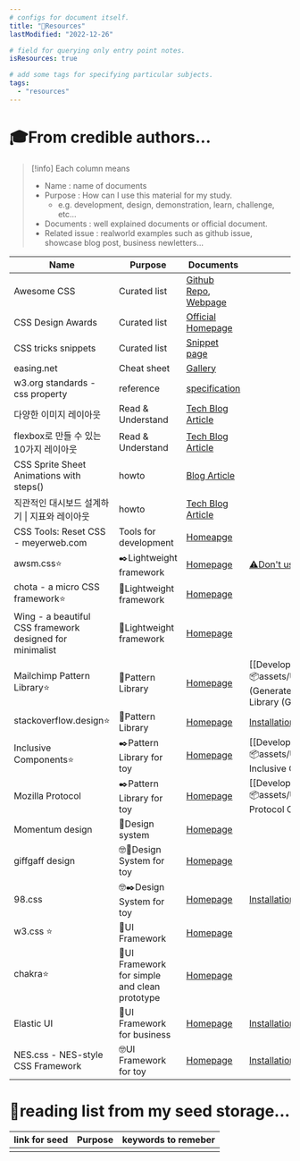```yaml
---
# configs for document itself.
title: "🚚Resources"
lastModified: "2022-12-26"

# field for querying only entry point notes.
isResources: true

# add some tags for specifying particular subjects.
tags:
  - "resources"
---
```

# 🎓From credible authors...
> [!info] Each column means
> - Name : name of documents
> - Purpose : How can I use this material for my study.
> 	- e.g. development, design, demonstration, learn, challenge, etc...
> - Documents : well explained documents or official document.
> - Related issue : realworld examples such as github issue, showcase blog post, business newletters...

| Name                                                     | Purpose                                       | Documents                                                                                                         | Related issues                                                                                                                                                          |
| -------------------------------------------------------- | --------------------------------------------- | ----------------------------------------------------------------------------------------------------------------- | ----------------------------------------------------------------------------------------------------------------------------------------------------------------------- |
| Awesome CSS                                              | Curated list                                  | [Github Repo](https://github.com/awesome-css-group/awesome-css#css-working-group), [Webpage](https://css.doctor/) |                                                                                                                                                                         |
| CSS Design Awards                                        | Curated list                                  | [Official Homepage](https://www.cssdesignawards.com/)                                                             |                                                                                                                                                                         |
| CSS tricks snippets                                      | Curated list                                  | [Snippet page](https://css-tricks.com/snippets/)                                                                  |                                                                                                                                                                         |
| easing.net                                               | Cheat sheet                                   | [Gallery](https://easings.net/ko)                                                                                                                  |                                                                                                                                                                         |
| w3.org standards - css property                          | reference                                     | [specification](https://www.w3.org/TR/CSS/#properties)                                                            |                                                                                                                                                                         |
| 다양한 이미지 레이아웃                                   | Read & Understand                             | [Tech Blog Article](https://d2.naver.com/helloworld/6807203#ch1)                                                  |                                                                                                                                                                         |
| flexbox로 만들 수 있는 10가지 레이아웃                   | Read & Understand                             | [Tech Blog Article](https://d2.naver.com/helloworld/8540176)                                                      |                                                                                                                                                                         |
| CSS Sprite Sheet Animations with steps()                 | howto                                         | [Blog Article](https://blog.teamtreehouse.com/css-sprite-sheet-animations-steps)                                  |                                                                                                                                                                         |
| 직관적인 대시보드 설계하기 \| 지표와 레이아웃            | howto                                         | [Tech Blog Article](https://blog.imqa.io/dashboard_review_01/)                                                    |                                                                                                                                                                         |
| CSS Tools: Reset CSS - meyerweb.com                      | Tools for development                         | [Homeapge](https://meyerweb.com/eric/tools/css/reset/)                                                            |                                                                                                                                                                         |
| awsm.css⭐                                               | ✒️Lightweight framework                       | [Homepage](https://igoradamenko.github.io/awsm.css/)                                                              | [⚠️Don't use flexbox for page layout](https://igoradamenko.github.io/awsm.css/examples/blog/dont-use-flexbox-for-page-layout.html)                                      |
| chota - a micro CSS framework⭐                          | 🍃Lightweight framework                       | [Homepage](https://jenil.github.io/chota/)                                                                        |                                                                                                                                                                         |
| Wing - a beautiful CSS framework designed for minimalist | 🍃Lightweight framework                       | [Homepage](https://kbrsh.github.io/wing/)                                                                         |                                                                                                                                                                         |
| Mailchimp Pattern Library⭐                              | 🎨Pattern Library                             | [Homepage](https://ux.mailchimp.com/patterns/color)                                                               | [[Develop/Trees/Dev/Programming/Languages/CSS/📦assets/Using mailchimp Pattern Library (Generated by chatGPT)\|Using mailchimp Pattern Library (Generated by chatGPT)]] |
| stackoverflow.design⭐                                   | 🎨Pattern Library                             | [Homepage](https://stackoverflow.design/)                                                                         | [Installation](https://stackoverflow.design/product/guidelines/using-stacks/#installing)                                                                                |
| Inclusive Components⭐                                   | ✒️Pattern Library for toy                     | [Homepage](https://inclusive-components.design/)                                                                  | [[Develop/Trees/Dev/Programming/Languages/CSS/📦assets/Using Inclusive Components CDN\|Using Inclusive Components CDN]]                                                 |
| Mozilla Protocol                                         | ✒️Pattern Library for toy                     | [Homepage](https://protocol.mozilla.org/)                                                                         | [[Develop/Trees/Dev/Programming/Languages/CSS/📦assets/Use Mozilla Protocol CDN\|Use Mozilla Protocol CDN]]                                                             |
| Momentum design                                          | 🎨Design system                               | [Homepage](https://momentum.design/)                                                                              |                                                                                                                                                                         |
| giffgaff design                                          | 🤓🎨Design System for toy                     | [Homepage](https://www.giffgaff.design/)                                                                          |                                                                                                                                                                         |
| 98.css                                                   | 🤓✒️Design System for toy                     | [Homepage](https://jdan.github.io/98.css/)                                                                        | [Installation](https://github.com/jdan/98.css#installation--usage)                                                                                                      |
| w3.css ⭐                                                | 🍃UI Framework                                | [Homepage](https://www.w3schools.com/w3css/w3css_downloads.asp)                                                   |                                                                                                                                                                         |
| chakra⭐                                                 | 🎨UI Framework for simple and clean prototype | [Homepage](https://chakra-ui.com/)                                                                                |                                                                                                                                                                         |
| Elastic UI                                               | 🎨UI Framework for business                   | [Homepage](https://elastic.github.io/eui/#/)                                                                      | [Installation](https://elastic.github.io/eui/#/guidelines/getting-started#installation)                                                                                 |
| NES.css - NES-style CSS Framework                        | 🤓UI Framework for toy                        | [Homepage](https://nostalgic-css.github.io/NES.css/)                                                              | [Installation via CDN](https://github.com/nostalgic-css/NES.css#via-cdn)                                                                                                |

# 🌱reading list from my seed storage...
| link for seed | Purpose | keywords to remeber |
| ------------- | ------- | ----------------- |
|               |         |                   |
